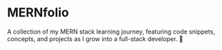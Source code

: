 # MERNfolio
A collection of my MERN stack learning journey, featuring code snippets, concepts, and projects as I grow into a full-stack developer. 🚀
